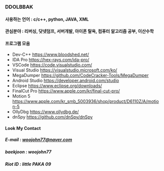 ### DDOLBBAK

#### 사용하는 언어 : c/c++, python, JAVA, XML

#### 관심분야 : 리버싱, 닷넷덤프, 서버개발, 아이폰 탈옥, 컴퓨터 알고리즘 공부, 이산수학

#### 프로그램 모음

 * Dev-C++        https://www.bloodshed.net/
 * IDA Pro        https://hex-rays.com/ida-pro/
 * VSCode         https://code.visualstudio.com/
 * Visual Studio  https://visualstudio.microsoft.com/ko/
 * MegaDumper     https://github.com/CodeCracker-Tools/MegaDumper
 * Android Studio https://developer.android.com/studio
 * Eclipse        https://www.eclipse.org/downloads/
 * FinalCut Pro   https://www.apple.com/kr/final-cut-pro/
 * Motion 5       https://www.apple.com/kr_smb_5003936/shop/product/D6110Z/A/motion-5
 * OllyDbg        https://www.ollydbg.de/
 * dnSpy          https://github.com/dnSpy/dnSpy

#### Look My Contact

##### E-mail : woojohn77@naver.com

##### baekjoon : woojohn77

##### Riot ID : little PAKA 09
